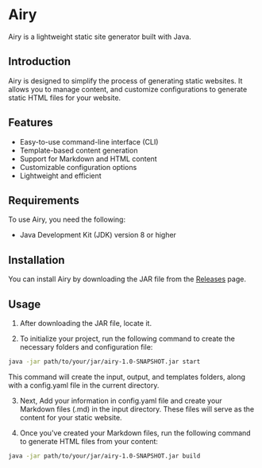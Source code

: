 # Airy

Airy is a lightweight static site generator built with Java.

## Introduction

Airy is designed to simplify the process of generating static websites. It allows you to manage content, and customize configurations to generate static HTML files for your website.

## Features

- Easy-to-use command-line interface (CLI)
- Template-based content generation
- Support for Markdown and HTML content
- Customizable configuration options
- Lightweight and efficient

## Requirements

To use Airy, you need the following:

- Java Development Kit (JDK) version 8 or higher

## Installation

You can install Airy by downloading the JAR file from the [Releases](https://github.com/MohamedRach/Airy/releases/tag/v0.1) page.

## Usage

1. After downloading the JAR file, locate it.

2. To initialize your project, run the following command to create the necessary folders and configuration file:

```bash
java -jar path/to/your/jar/airy-1.0-SNAPSHOT.jar start
```
This command will create the input, output, and templates folders, along with a config.yaml file in the current directory.

3. Next, Add your information in config.yaml file and create your Markdown files (.md) in the input directory. These files will serve as the content for your static website.

4. Once you've created your Markdown files, run the following command to generate HTML files from your content:
```bash
java -jar path/to/your/jar/airy-1.0-SNAPSHOT.jar build
```
